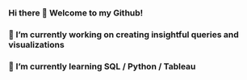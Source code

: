 ### Hi there 👋 Welcome to my Github!
###
### 🔭 I’m currently working on **creating insightful queries and visualizations**
### 🌱 I’m currently learning **SQL / Python / Tableau**

<!--
### 👯 I’m looking to collaborate on **querying datasets**
**adessoliers/adessoliers** is a ✨ _special_ ✨ repository because its `README.md` (this file) appears on your GitHub profile.

Here are some ideas to get you started:


-->
